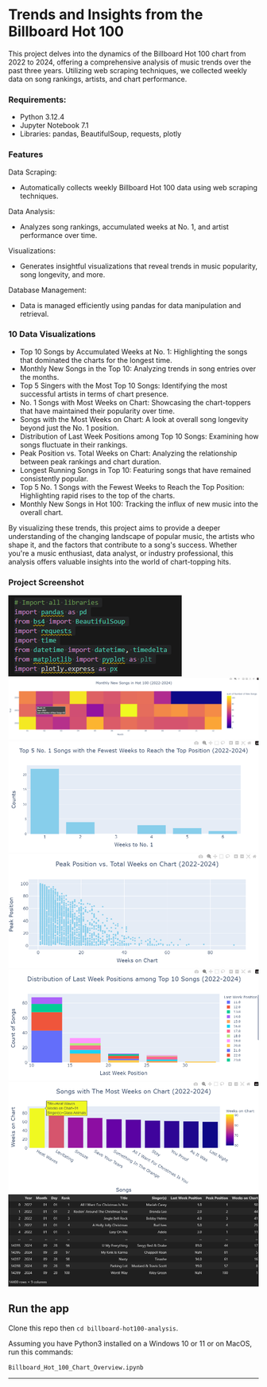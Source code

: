# Trends and Insights from the Billboard Hot 100

This project delves into the dynamics of the Billboard Hot 100 chart from 2022 to 2024, offering a comprehensive analysis of music trends over the past three years. Utilizing web scraping techniques, we collected weekly data on song rankings, artists, and chart performance.

### Requirements:
- Python 3.12.4
- Jupyter Notebook 7.1
- Libraries: pandas, BeautifulSoup, requests, plotly

### Features
Data Scraping:
- Automatically collects weekly Billboard Hot 100 data using web scraping techniques.

Data Analysis:
- Analyzes song rankings, accumulated weeks at No. 1, and artist performance over time.

Visualizations:
- Generates insightful visualizations that reveal trends in music popularity, song longevity, and more.

Database Management:
- Data is managed efficiently using pandas for data manipulation and retrieval.

### 10 Data Visualizations
- Top 10 Songs by Accumulated Weeks at No. 1: Highlighting the songs that dominated the charts for the longest time.
- Monthly New Songs in the Top 10: Analyzing trends in song entries over the months.
- Top 5 Singers with the Most Top 10 Songs: Identifying the most successful artists in terms of chart presence.
- No. 1 Songs with Most Weeks on Chart: Showcasing the chart-toppers that have maintained their popularity over time.
- Songs with the Most Weeks on Chart: A look at overall song longevity beyond just the No. 1 position.
- Distribution of Last Week Positions among Top 10 Songs: Examining how songs fluctuate in their rankings.
- Peak Position vs. Total Weeks on Chart: Analyzing the relationship between peak rankings and chart duration.
- Longest Running Songs in Top 10: Featuring songs that have remained consistently popular.
- Top 5 No. 1 Songs with the Fewest Weeks to Reach the Top Position: Highlighting rapid rises to the top of the charts.
- Monthly New Songs in Hot 100: Tracking the influx of new music into the overall chart.

By visualizing these trends, this project aims to provide a deeper understanding of the changing landscape of popular music, the artists who shape it, and the factors that contribute to a song's success. Whether you're a music enthusiast, data analyst, or industry professional, this analysis offers valuable insights into the world of chart-topping hits.

### Project Screenshot
![Alt text](https://github.com/brianwpiano/billboard-hot100-analysis/blob/main/Screenshot%202024-10-02%20215156.png)
![Alt text](https://github.com/brianwpiano/billboard-hot100-analysis/blob/main/Screenshot%202024-10-02%20220435.png)
![Alt text](https://github.com/brianwpiano/billboard-hot100-analysis/blob/main/Screenshot%202024-10-02%20220523.png)
![Alt text](https://github.com/brianwpiano/billboard-hot100-analysis/blob/main/Screenshot%202024-10-02%20220548.png)
![Alt text](https://github.com/brianwpiano/billboard-hot100-analysis/blob/main/Screenshot%202024-10-02%20220601.png)
![Alt text](https://github.com/brianwpiano/billboard-hot100-analysis/blob/main/Screenshot%202024-10-02%20220617.png)
![Alt text](https://github.com/brianwpiano/billboard-hot100-analysis/blob/main/Screenshot%202024-10-02%20220651.png)

## Run the app

Clone this repo then `cd billboard-hot100-analysis`.

Assuming you have Python3 installed on a Windows 10 or 11 or on MacOS, run this commands:

``` bash
Billboard_Hot_100_Chart_Overview.ipynb
```

---
